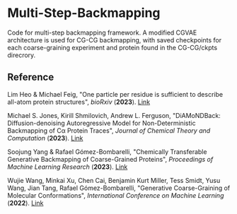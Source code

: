 # Multi-Step-Backmapping
Code for multi-step backmapping framework. A modified CGVAE architecture is used for CG-CG backmapping, with saved checkpoints for each coarse-graining experiment and protein found in the CG-CG/ckpts direcrory.

## Reference
Lim Heo & Michael Feig, "One particle per residue is sufficient to describe all-atom protein structures", _bioRxiv_ (**2023**). [Link](https://www.biorxiv.org/content/10.1101/2023.05.22.541652v1)

Michael S. Jones, Kirill Shmilovich, Andrew L. Ferguson, "DiAMoNDBack: Diffusion-denoising Autoregressive Model for Non-Deterministic Backmapping of Cα Protein Traces", _Journal of Chemical Theory and Computation_ (**2023**). [Link](https://arxiv.org/abs/2307.12451)

Soojung Yang & Rafael Gómez-Bombarelli, "Chemically Transferable Generative Backmapping of Coarse-Grained Proteins", _Proceedings of Machine Learning Research_ (**2023**). [Link](https://proceedings.mlr.press/v202/yang23e/yang23e.pdf)

Wujie Wang, Minkai Xu, Chen Cai, Benjamin Kurt Miller, Tess Smidt, Yusu Wang, Jian Tang, Rafael Gómez-Bombarelli, "Generative Coarse-Graining of Molecular Conformations", _International Conference on Machine Learning_ (**2022**). [Link](https://arxiv.org/abs/2201.12176)
